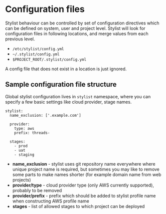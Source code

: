 # Configuration files

Stylist behaviour can be controlled by set of configuration directives which can be defined on system, user and project level. Stylist will look for configuration files in following locations, and merge values from each previous level.

- `/etc/stylist/config.yml`
- `~/.stylist/config.yml`
- `$PROJECT_ROOT/.stylist/config.yml`

A config file that does not exist in a location is just ignored.  

## Sample configuration file structure
Global stylist configuration lives in `stylist` namespace, where you can specify a few basic settings like cloud provider, stage names.

```yaml:  
stylist:
  name_exclusion: ['.example.com']
  
  provider:
    type: aws
    prefix: threads-

  stages:
    - prod
    - uat
    - staging
```

* **name_exclusion** - stylist uses git repository name everywhere where unique project name is required, but sometimes you may like to remove some parts to make names shorter (for example domain name from web projects)
* **provider/type** - cloud provider type (only AWS currently supported), probably to be removed
* **provider/prefix** - prefix which should be added to stylist profile name when constructing AWS profile name
* **stages** - list of allowed stages to which project can be deployed